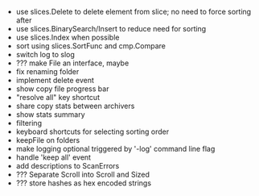 * use slices.Delete to delete element from slice; no need to force sorting after
* use slices.BinarySearch/Insert to reduce need for sorting
* use slices.Index when possible
* sort using slices.SortFunc and cmp.Compare
* switch log to slog
* ??? make File an interface, maybe
* fix renaming folder
* implement delete event
* show copy file progress bar
* "resolve all" key shortcut
* share copy stats between archivers
* show stats summary
* filtering
* keyboard shortcuts for selecting sorting order
* keepFile on folders
* make logging optional triggered by '-log' command line flag
* handle 'keep all' event 
* add descriptions to ScanErrors
* ??? Separate Scroll into Scroll and Sized
* ??? store hashes as hex encoded strings
